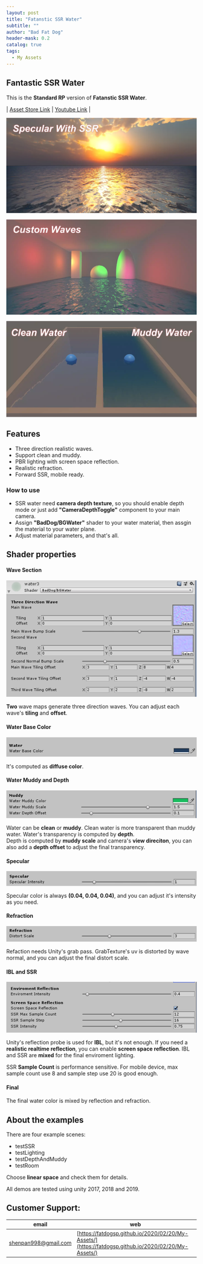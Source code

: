 ```yaml
---
layout: post
title: "Fatanstic SSR Water"
subtitle: ""
author: "Bad Fat Dog"
header-mask: 0.2
catalog: true
tags:
  - My Assets
---
```


## Fantastic SSR Water

This is the **Standard RP** version of **Fatanstic SSR Water**.

| [Asset Store Link](https://assetstore.unity.com/packages/vfx/shaders/fantastic-ssr-water-154020?aid=1101l85Tr) | [Youtube Link](https://youtu.be/8KtdqC4iNH4) |

![](/img/urp-ssr-water/screenshot1.png)

![](/img/urp-ssr-water/screenshot2.png)

![](/img/urp-ssr-water/screenshot3.png)

## Features

+ Three direction realistic waves.
+ Support clean and muddy.
+ PBR lighting with screen space reflection.
+ Realistic refraction.
+ Forward SSR, mobile ready.

### How to use

+ SSR water need **camera depth texture**, so you should enable depth mode or just add **"CameraDepthToggle"** component to your main camera.
+ Assign **"BadDog/BGWater"** shader to your water material, then assgin the material to your water plane. 
+ Adjust material parameters, and that's all.

## Shader properties

#### Wave Section

![](/img/urp-ssr-water/screenshot6.png)

**Two** wave maps generate three direction waves. You can adjust each wave's **tiling** and **offset**.

#### Water Base Color 

![](/img/urp-ssr-water/screenshot7.png)

It's computed as **diffuse color**.

#### Water Muddy and Depth

![](/img/urp-ssr-water/screenshot8.png)

Water can be **clean** or **muddy**. Clean water is more transparent than muddy water.
Water's transparency is computed by **depth**.  
Depth is computed by **muddy scale** and camera's **view direciton**, you can also add a **depth offset** to adjust the final transparency.

#### Specular

![](/img/urp-ssr-water/screenshot9.png)

Specular color is always **(0.04, 0.04, 0.04)**, and you can adjust it's intensity as you need.

#### Refraction

![](/img/urp-ssr-water/screenshot10.png)

Refaction needs Unity's grab pass. GrabTexture's uv is distorted by wave normal, and you can adjust the final distort scale.

#### IBL and SSR

![](/img/urp-ssr-water/screenshot12.png)

Unity's reflection probe is used for **IBL**, but it's not enough.
If you need a **realistic realtime reflection**, you can enable **screen space reflection**.
IBL and SSR are **mixed** for the final enviroment lighting. 

SSR **Sample Count** is performance sensitive. For mobile device, max sample count use 8 and sample step use 20 is good enough.

#### Final

The final water color is mixed by reflection and refraction. 

## About the examples

There are four example scenes:

+ testSSR
+ testLighting
+ testDepthAndMuddy
+ testRoom

Choose **linear space** and check them for details.

All demos are tested using unity 2017, 2018 and 2019.

## Customer Support:

| email | web |
| ---- | ---- |
| shenpan998@gmail.com |  [https://fatdogsp.github.io/2020/02/20/My-Assets/](https://fatdogsp.github.io/2020/02/20/My-Assets/) |

